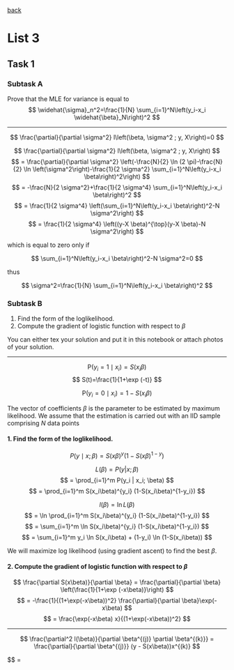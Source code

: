 [back](../)

# List 3
## Task 1
### Subtask A
Prove that the MLE for variance is equal to
$$
\widehat{\sigma}_n^2=\frac{1}{N} \sum_{i=1}^N\left(y_i-x_i \widehat{\beta}_N\right)^2
$$

___

$$ 
\frac{\partial}{\partial \sigma^2} l\left(\beta, \sigma^2 ; y, X\right)=0 
$$

$$ \frac{\partial}{\partial \sigma^2} l\left(\beta, \sigma^2 ; y, X\right) $$
$$ = \frac{\partial}{\partial \sigma^2} \left(-\frac{N}{2} \ln (2 \pi)-\frac{N}{2} \ln \left(\sigma^2\right)-\frac{1}{2 \sigma^2} \sum_{i=1}^N\left(y_i-x_i \beta\right)^2\right) $$
$$ = -\frac{N}{2 \sigma^2}+\frac{1}{2 \sigma^4} \sum_{i=1}^N\left(y_i-x_i \beta\right)^2 $$
$$ = \frac{1}{2 \sigma^4} \left(\sum_{i=1}^N\left(y_i-x_i \beta\right)^2-N \sigma^2\right) $$
$$ = \frac{1}{2 \sigma^4} \left((y-X \beta)^{\top}(y-X \beta)-N \sigma^2\right) $$

which is equal to zero only if  

$$
\sum_{i=1}^N\left(y_i-x_i \beta\right)^2-N \sigma^2=0
$$

thus

$$
\sigma^2=\frac{1}{N} \sum_{i=1}^N\left(y_i-x_i \beta\right)^2
$$

### Subtask B
1. Find the form of the loglikelihood.
2. Compute the gradient of logistic function with respect to $\beta$

You can either tex your solution and put it in this notebook or attach photos of your solution.

___

$$ \mathrm{P}\left(y_i=1 \mid x_i\right)=S\left(x_i \beta\right) $$
$$ S(t)=\frac{1}{1+\exp (-t)} $$

$$ \mathrm{P}\left(y_i=0 \mid x_i\right)=1-S\left(x_i \beta\right) $$

The vector of coefficients $\beta$ is the parameter to be estimated by maximum likelihood.
We assume that the estimation is carried out with an IID sample comprising $N$ data points

#### 1. Find the form of the loglikelihood.

$$ P(y \mid x; \beta) = S(x\beta)^y (1-S(x\beta)^{1-y}) $$

$$ L(\beta) = P(y | x;\beta) $$
$$ = \prod_{i=1}^m P(y_i | x_i; \beta) $$
$$ = \prod_{i=1}^m S(x_i\beta)^{y_i} (1-S(x_i\beta)^{1-y_i}) $$

$$ l(\beta) = \ln L(\beta) $$
$$ = \ln \prod_{i=1}^m S(x_i\beta)^{y_i} (1-S(x_i\beta)^{1-y_i}) $$
$$ = \sum_{i=1}^m \ln S(x_i\beta)^{y_i} (1-S(x_i\beta)^{1-y_i}) $$
$$ = \sum_{i=1}^m y_i \ln S(x_i\beta) + (1-y_i) \ln (1-S(x_i\beta)) $$

We will maximize log likelihood (using gradient ascent) to find the best $\beta$.

#### 2. Compute the gradient of logistic function with respect to $\beta$
$$ \frac{\partial S(x\beta)}{\partial \beta} = \frac{\partial}{\partial \beta} \left(\frac{1}{1+\exp (-x\beta)}\right) $$
$$ = -\frac{1}{(1+\exp(-x\beta))^2} \frac{\partial}{\partial \beta}\exp(-x\beta) $$
$$ = \frac{\exp(-x\beta) x}{(1+\exp(-x\beta))^2} $$
___
$$ \frac{\partial^2 l(\beta)}{\partial \beta^{(j)} \partial \beta^{(k)}} = \frac{\partial}{\partial \beta^{(j)}} (y - S(x\beta))x^{(k)} $$

$$ = 
